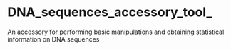 # DNA_sequences_accessory_tool_
An accessory for performing basic manipulations and obtaining statistical information on DNA sequences
